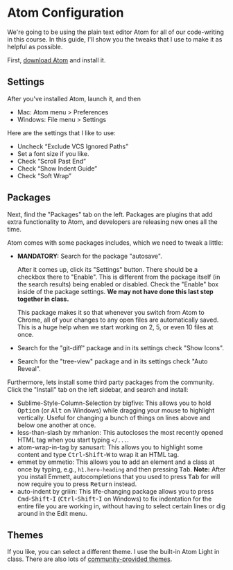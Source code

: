 # Atom Configuration

We're going to be using the plain text editor Atom for all of our code-writing in this course. In this guide, I'll show you the tweaks that I use to make it as helpful as possible.

First, [download Atom](https://atom.io/) and install it.

## Settings

After you've installed Atom, launch it, and then

 - Mac: Atom menu > Preferences
 - Windows: File menu > Settings
 
Here are the settings that I like to use:

 - Uncheck “Exclude VCS Ignored Paths”
 - Set a font size if you like.
 - Check “Scroll Past End”
 - Check “Show Indent Guide”
 - Check “Soft Wrap”
	
## Packages

Next, find the "Packages" tab on the left. Packages are plugins that add extra functionality to Atom, and developers are releasing new ones all the time.

Atom comes with some packages includes, which we need to tweak a little:

 - **MANDATORY:** Search for the package "autosave".
 
     After it comes up, click its "Settings" button. There should be a checkbox there to "Enable". This is different from the package itself (in the search results) being enabled or disabled. Check the "Enable" box inside of the package settings. **We may not have done this last step together in class.**
     
     This package makes it so that whenever you switch from Atom to Chrome, all of your changes to any open files are automatically saved. This is a huge help when we start working on 2, 5, or even 10 files at once.

 - Search for the "git-diff" package and in its settings check "Show Icons".
 - Search for the "tree-view" package and in its settings check "Auto Reveal".

Furthermore, lets install some third party packages from the community. Click the "Install" tab on the left sidebar, and search and install:

 - Sublime-Style-Column-Selection by bigfive: This allows you to hold <kbd>Option</kbd> (or <kbd>Alt</kbd> on Windows) while dragging your mouse to highlight vertically. Useful for changing a bunch of things on lines above and below one another at once.
 - less-than-slash by mrhanlon: This autocloses the most recently opened HTML tag when you start typing `</...`.
 - atom-wrap-in-tag by sanusart: This allows you to highlight some content and type <kbd>Ctrl</kbd>-<kbd>Shift</kbd>-<kbd>W</kbd> to wrap it an HTML tag.
 - emmet by emmetio: This allows you to add an element and a class at once by typing, e.g., `h1.hero-heading` and then pressing <kbd>Tab</kbd>. **Note:** After you install Emmett, autocompletions that you used to press <kbd>Tab</kbd> for will now require you to press <kbd>Return</kbd> instead.
 - auto-indent by griiin: This life-changing package allows you to press <kbd>Cmd</kbd>-<kbd>Shift</kbd>-<kbd>I</kbd> (<kbd>Ctrl</kbd>-<kbd>Shift</kbd>-<kbd>I</kbd> on Windows) to fix indentation for the entire file you are working in, without having to select certain lines or dig around in the Edit menu.
  
## Themes

If you like, you can select a different theme. I use the built-in Atom Light in class. There are also lots of [community-provided themes](https://atom.io/themes/list?direction=desc&sort=downloads).
